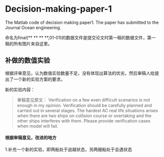 # Decision-making-paper-1
The Matlab code of decision making paper1. The paper has submitted to the Journal Ocean engineering.

命名为final(** ** ** **,01-01)的数据文件是提交论文时第一稿的数据文件，第一稿的所有图片来自这里。

## 补做的数值实验
根据评审意见，认为数值实验数量不足，没有体现出算法的优劣，然后审稿人给提出了一个新的实验方案的要求。

新的实验内容：

>审稿意见原文：
>Verification on a few even difficult scenarios is not enough in my opinion. 
>Verification should be carefully planned and carried out in several stages. 
>The hardest AC real life situations arises when there are two ships on collision course or overtaking and the other ships interferes with them. 
>Please provide verification cases when model will fail.

#### 根据审稿意见，改进的地方

1.补充一个新的实验，即两船处于追越状态，另两艘船处于会遇状态
